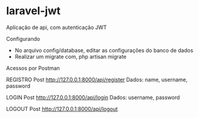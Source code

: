 # laravel-jwt
Aplicação de api, com autenticação JWT


Configurando 
 - No arquivo config/database, editar as configurações do banco de dados
 - Realizar um migrate com, php artisan migrate

Acessos por Postman

REGISTRO
Post 
http://127.0.0.1:8000/api/register
Dados: name, username, password

LOGIN
Post http://127.0.0.1:8000/api/login
Dados: username, password

LOGOUT
Post http://127.0.0.1:8000/api/logout


